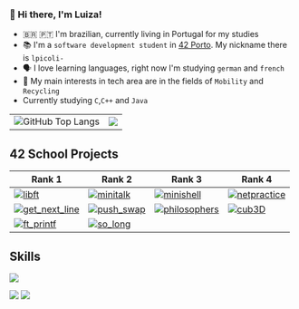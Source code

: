 ### 👋 Hi there, I'm Luiza! 

- 🇧🇷 🇵🇹 I'm brazilian, currently living in Portugal for my studies
- 📚 I'm a `software development student` in [42 Porto](https://www.42porto.com/). My nickname there is `lpicoli-`
- 🗣️ I love learning languages, right now I'm studying `german` and `french`
- 👀 My main interests in tech area are in the fields of `Mobility` and `Recycling`
- Currently studying `C`,`C++` and `Java`

<table style="border: none;">
  <tr>
    <td style="border: none;">
      <img src="https://github-readme-stats.vercel.app/api/top-langs/?username=ziliolu&layout=compact&theme=radical&&hide=jupyter%20notebook,php,c,c++,makefile,c%2B%2B,cmake,hack,shell,html,css&langs_count=6&hide_border=True" alt="GitHub Top Langs" style="border: none;" />
    </td>
    <td style="border: none;">
      <img src="https://streak-stats.demolab.com?user=ziliolu&theme=dracula&exclude_days=Sun"/>
    </td>
  </tr>
</table>

## 42 School Projects

| Rank 1 | Rank 2 | Rank 3 | Rank 4 |
| ------ | ------ | ------ | ------ |
| [![libft](https://github.com/ziliolu/42-project-badges/blob/main/badges/libftm.png)](https://github.com/ziliolu/42_libft) | [![minitalk](https://github.com/ziliolu/42-project-badges/blob/main/badges/minitalkm.png)](https://github.com/ziliolu/42_minitalk) | [![minishell](https://github.com/ziliolu/42-project-badges/blob/main/badges/minishelle.png)](https://github.com/ziliolu/42_minishell) | [![netpractice](https://github.com/ziliolu/42-project-badges/blob/main/badges/netpracticee.png)](https://github.com/ziliolu/42_netpractice) |
| [![get_next_line](https://github.com/ziliolu/42-project-badges/blob/main/badges/get_next_linem.png)](https://github.com/ziliolu/42_get_next_line) | [![push_swap](https://github.com/ziliolu/42-project-badges/blob/main/badges/push_swape.png)](https://github.com/ziliolu/42_push_swap) | [![philosophers](https://github.com/ziliolu/42-project-badges/blob/main/badges/philosopherse.png)](https://github.com/ziliolu/42_philosophers) | [![cub3D](https://github.com/ziliolu/42-project-badges/blob/main/badges/cub3de.png)](https://github.com/ziliolu/42_cub3D) |
| [![ft_printf](https://github.com/ziliolu/42-project-badges/blob/main/badges/ft_printfe.png)](https://github.com/ziliolu/42_printf) | [![so_long](https://github.com/ziliolu/42-project-badges/blob/main/badges/so_longe.png)](https://github.com/ziliolu/42_so_long) | | |

## Skills
<p align="left">
  <a href="https://skillicons.dev">
    <img src="https://skillicons.dev/icons?i=c,python,java,html,css,git,github,bash,linux,vim,vscode" />
  </a>
</p>

<a href = "mailto:luzilio.p@gmail.com"><img src="https://img.shields.io/badge/-Gmail-%23333?style=for-the-badge&logo=gmail&logoColor=white" target="_blank"></a>
<a href="https://www.linkedin.com/in/luiza-zilio-4a7a14205/" target="_blank"><img src="https://img.shields.io/badge/-LinkedIn-%230077B5?style=for-the-badge&logo=linkedin&logoColor=white" target="_blank"></a> 
<!--
**ziliolu/ziliolu** is a ✨ _special_ ✨ repository because its `README.md` (this file) appears on your GitHub profile.

Here are some ideas to get you started:

- 🔭 I’m currently working on ...
- 🌱 I’m currently learning ...
- 👯 I’m looking to collaborate on ...
- 🤔 I’m looking for help with ...
- 💬 Ask me about ...
- 📫 How to reach me: ...
- 😄 Pronouns: ...
- ⚡ Fun fact: ...
-->
